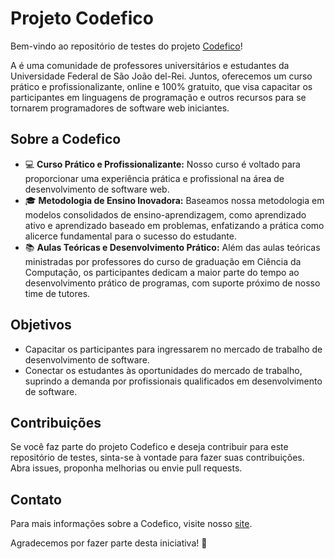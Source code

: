 # Projeto Codefico

Bem-vindo ao repositório de testes do projeto [Codefico](https://www.codefico.com/)!

A <codefico/> é uma comunidade de professores universitários e estudantes da Universidade Federal de São João del-Rei. Juntos, oferecemos um curso prático e profissionalizante, online e 100% gratuito, que visa capacitar os participantes em linguagens de programação e outros recursos para se tornarem programadores de software web iniciantes.

## Sobre a Codefico

- 💻 **Curso Prático e Profissionalizante:** Nosso curso é voltado para proporcionar uma experiência prática e profissional na área de desenvolvimento de software web.
- 🎓 **Metodologia de Ensino Inovadora:** Baseamos nossa metodologia em modelos consolidados de ensino-aprendizagem, como aprendizado ativo e aprendizado baseado em problemas, enfatizando a prática como alicerce fundamental para o sucesso do estudante.
- 📚 **Aulas Teóricas e Desenvolvimento Prático:** Além das aulas teóricas ministradas por professores do curso de graduação em Ciência da Computação, os participantes dedicam a maior parte do tempo ao desenvolvimento prático de programas, com suporte próximo de nosso time de tutores.

## Objetivos

- Capacitar os participantes para ingressarem no mercado de trabalho de desenvolvimento de software.
- Conectar os estudantes às oportunidades do mercado de trabalho, suprindo a demanda por profissionais qualificados em desenvolvimento de software.

## Contribuições

Se você faz parte do projeto Codefico e deseja contribuir para este repositório de testes, sinta-se à vontade para fazer suas contribuições. Abra issues, proponha melhorias ou envie pull requests.

## Contato

Para mais informações sobre a Codefico, visite nosso [site](https://www.codefico.com/).

Agradecemos por fazer parte desta iniciativa! 🚀
